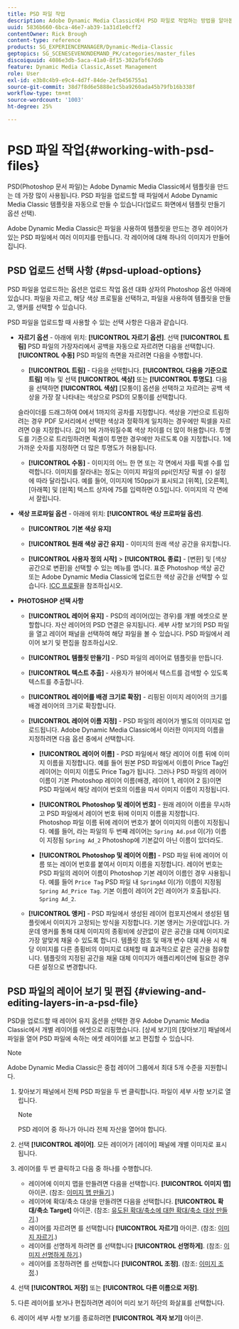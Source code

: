 ```yaml
---
title: PSD 파일 작업
description: Adobe Dynamic Media Classic에서 PSD 파일로 작업하는 방법을 알아봅니다.
uuid: 5836b660-6bca-46e7-ab39-1a31d1e0cff2
contentOwner: Rick Brough
content-type: reference
products: SG_EXPERIENCEMANAGER/Dynamic-Media-Classic
geptopics: SG_SCENESEVENONDEMAND_PK/categories/master_files
discoiquuid: 4086e3db-5aca-41a0-8f15-302afbf67ddb
feature: Dynamic Media Classic,Asset Management
role: User
exl-id: e3b8c4b9-e9c4-4d7f-84de-2efb456755a1
source-git-commit: 38d7f8d6e5888e1c5ba9260ada45b79fb16b338f
workflow-type: tm+mt
source-wordcount: '1003'
ht-degree: 25%

---
```


# PSD 파일 작업{#working-with-psd-files}

<!--   USED TO BE AN OPTION UNDER COLOR PROFILE OPTIONS * **Convert To sRGB (default)** - Converts to sRGB (Standard Red Green Blue). sRGB is the recommended color space for displaying images on web pages. -->

PSD(Photoshop 문서 파일)는 Adobe Dynamic Media Classic에서 템플릿을 만드는 데 가장 많이 사용됩니다. PSD 파일을 업로드할 때 파일에서 Adobe Dynamic Media Classic 템플릿을 자동으로 만들 수 있습니다(업로드 화면에서 템플릿 만들기 옵션 선택).

Adobe Dynamic Media Classic은 파일을 사용하여 템플릿을 만드는 경우 레이어가 있는 PSD 파일에서 여러 이미지를 만듭니다. 각 레이어에 대해 하나의 이미지가 만들어집니다.

## PSD 업로드 선택 사항 {#psd-upload-options}

PSD 파일을 업로드하는 옵션은 업로드 작업 옵션 대화 상자의 Photoshop 옵션 아래에 있습니다. 파일을 자르고, 해당 색상 프로필을 선택하고, 파일을 사용하여 템플릿을 만들고, 앵커를 선택할 수 있습니다.

PSD 파일을 업로드할 때 사용할 수 있는 선택 사항은 다음과 같습니다.

* **자르기 옵션** - 아래에 위치: **[!UICONTROL 자르기 옵션]**. 선택 **[!UICONTROL 트림]** PSD 파일의 가장자리에서 공백을 자동으로 자르려면 다음을 선택합니다. **[!UICONTROL 수동]** PSD 파일의 측면을 자르려면 다음을 수행합니다.

   * **[!UICONTROL 트림]** - 다음을 선택합니다. **[!UICONTROL 다음을 기준으로 트림]** 메뉴 및 선택 **[!UICONTROL 색상]** 또는 **[!UICONTROL 투명도]**.
   다음을 선택하면 **[!UICONTROL 색상]** [모퉁이] 옵션을 선택하고 자르려는 공백 색상을 가장 잘 나타내는 색상으로 PSD의 모퉁이를 선택합니다.

   슬라이더를 드래그하여 0에서 1까지의 공차를 지정합니다. 색상을 기반으로 트림하려는 경우 PDF 모서리에서 선택한 색상과 정확하게 일치하는 경우에만 픽셀을 자르려면 0을 지정합니다. 값이 1에 가까워질수록 색상 차이를 더 많이 허용합니다. 투명도를 기준으로 트리밍하려면 픽셀이 투명한 경우에만 자르도록 0을 지정합니다. 1에 가까운 숫자를 지정하면 더 많은 투명도가 허용됩니다.

   * **[!UICONTROL 수동]** - 이미지의 어느 한 면 또는 각 면에서 자를 픽셀 수를 입력합니다. 이미지를 잘라내는 정도는 이미지 파일의 ppi(인치당 픽셀 수) 설정에 따라 달라집니다. 예를 들어, 이미지에 150ppi가 표시되고 [위쪽], [오른쪽], [아래쪽] 및 [왼쪽] 텍스트 상자에 75를 입력하면 0.5입니다. 이미지의 각 면에서 잘립니다.


* **색상 프로파일 옵션** - 아래에 위치: **[!UICONTROL 색상 프로파일 옵션]**.

   * **[!UICONTROL 기본 색상 유지]**

   * **[!UICONTROL 원래 색상 공간 유지]** - 이미지의 원래 색상 공간을 유지합니다.

   * **[!UICONTROL 사용자 정의 시작]** > **[!UICONTROL 종료]** - [변환] 및 [색상 공간으로 변환]을 선택할 수 있는 메뉴를 엽니다. 표준 Photoshop 색상 공간 또는 Adobe Dynamic Media Classic에 업로드한 색상 공간을 선택할 수 있습니다. [ICC 프로필](/help/using/icc-profiles.md)을 참조하십시오.

* **PHOTOSHOP 선택 사항**

   * **[!UICONTROL 레이어 유지]** - PSD의 레이어(있는 경우)를 개별 에셋으로 분할합니다. 자산 레이어의 PSD 연결은 유지됩니다. 세부 사항 보기의 PSD 파일을 열고 레이어 패널을 선택하여 해당 파일을 볼 수 있습니다. PSD 파일에서 레이어 보기 및 편집을 참조하십시오.

   * **[!UICONTROL 템플릿 만들기]** - PSD 파일의 레이어로 템플릿을 만듭니다.

   * **[!UICONTROL 텍스트 추출]** - 사용자가 뷰어에서 텍스트를 검색할 수 있도록 텍스트를 추출합니다.

   * **[!UICONTROL 레이어를 배경 크기로 확장]** - 리핑된 이미지 레이어의 크기를 배경 레이어의 크기로 확장합니다.

   * **[!UICONTROL 레이어 이름 지정]** - PSD 파일의 레이어가 별도의 이미지로 업로드됩니다. Adobe Dynamic Media Classic에서 이러한 이미지의 이름을 지정하려면 다음 옵션 중에서 선택합니다.

      * **[!UICONTROL 레이어 이름]** - PSD 파일에서 해당 레이어 이름 뒤에 이미지 이름을 지정합니다. 예를 들어 원본 PSD 파일에서 이름이 Price Tag인 레이어는 이미지 이름도 Price Tag가 됩니다. 그러나 PSD 파일의 레이어 이름이 기본 Photoshop 레이어 이름(배경, 레이어 1, 레이어 2 등)이면 PSD 파일에서 해당 레이어 번호의 이름을 따서 이미지 이름이 지정됩니다. <!-- not their default layer names -->

      * **[!UICONTROL Photoshop 및 레이어 번호]** - 원래 레이어 이름을 무시하고 PSD 파일에서 레이어 번호 뒤에 이미지 이름을 지정합니다. Photoshop 파일 이름 뒤에 레이어 번호가 붙어 이미지의 이름이 지정됩니다. 예를 들어, 라는 파일의 두 번째 레이어는 `Spring Ad.psd` 이(가) 이름이 지정됨 `Spring Ad_2` Photoshop에 기본값이 아닌 이름이 있더라도.

      * **[!UICONTROL Photoshop 및 레이어 이름]** - PSD 파일 뒤에 레이어 이름 또는 레이어 번호를 붙여서 이미지 이름을 지정합니다. 레이어 번호는 PSD 파일의 레이어 이름이 Photoshop 기본 레이어 이름인 경우 사용됩니다. 예를 들어 `Price Tag` PSD 파일 내 `SpringAd` 이(가) 이름이 지정됨 `Spring Ad_Price Tag`. 기본 이름이 레이어 2인 레이어가 호출됩니다. `Spring Ad_2`.
   * **[!UICONTROL 앵커]** - PSD 파일에서 생성된 레이어 컴포지션에서 생성된 템플릿에서 이미지가 고정되는 방식을 지정합니다. 기본 앵커는 가운데입니다. 가운데 앵커를 통해 대체 이미지의 종횡비에 상관없이 같은 공간을 대체 이미지로 가장 알맞게 채울 수 있도록 합니다. 템플릿 참조 및 매개 변수 대체 사용 시 해당 이미지를 다른 종횡비의 이미지로 대체할 때 효과적으로 같은 공간을 점유합니다. 템플릿의 지정된 공간을 채울 대체 이미지가 애플리케이션에 필요한 경우 다른 설정으로 변경합니다.


## PSD 파일의 레이어 보기 및 편집 {#viewing-and-editing-layers-in-a-psd-file}

PSD을 업로드할 때 레이어 유지 옵션을 선택한 경우 Adobe Dynamic Media Classic에서 개별 레이어를 에셋으로 리핑했습니다. [상세 보기]의 [찾아보기] 패널에서 파일을 열어 PSD 파일에 속하는 에셋 레이어를 보고 편집할 수 있습니다.

>[!NOTE]
>
>Adobe Dynamic Media Classic은 중첩 레이어 그룹에서 최대 5개 수준을 지원합니다.

1. 찾아보기 패널에서 전체 PSD 파일을 두 번 클릭합니다. 파일이 세부 사항 보기로 열립니다.

   >[!NOTE]
   >
   >PSD 레이어 중 하나가 아니라 전체 자산을 열어야 합니다.

1. 선택 **[!UICONTROL 레이어]**. 모든 레이어가 [레이어] 패널에 개별 이미지로 표시됩니다.
1. 레이어를 두 번 클릭하고 다음 중 하나를 수행합니다.

   * 레이어에 이미지 맵을 만들려면 다음을 선택합니다. **[!UICONTROL 이미지 맵]** 아이콘. (참조: [이미지 맵 만들기](creating-image-maps.md#creating_image_maps).)
   * 레이어에 확대/축소 대상을 만들려면 다음을 선택합니다. **[!UICONTROL 확대/축소 Target]** 아이콘. (참조: [유도된 확대/축소에 대한 확대/축소 대상 만들기](creating-zoom-targets-guided-zoom.md#creating_zoom_targets_for_guided_zoom).)
   * 레이어를 자르려면 를 선택합니다 **[!UICONTROL 자르기]** 아이콘. (참조: [이미지 자르기](cropping-image.md#cropping_an_image).)
   * 레이어를 선명하게 하려면 를 선택합니다 **[!UICONTROL 선명하게]**. (참조: [이미지 선명하게 하기](sharpening-image.md#sharpening_an_image).)
   * 레이어를 조정하려면 를 선택합니다 **[!UICONTROL 조정]**. (참조: [이미지 조정](adjusting-image.md#adjusting_an_image).)

1. 선택 **[!UICONTROL 저장]** 또는 **[!UICONTROL 다른 이름으로 저장]**.
1. 다른 레이어를 보거나 편집하려면 레이어 미리 보기 하단의 화살표를 선택합니다.
1. 레이어 세부 사항 보기를 종료하려면 **[!UICONTROL 격자 보기]** 아이콘.
